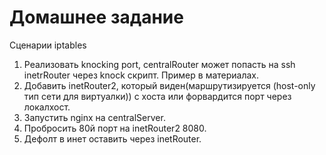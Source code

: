 # Домашнее задание
Сценарии iptables
1) Реализовать knocking port, centralRouter может попасть на ssh inetrRouter через knock скрипт. Пример в материалах.
2) Добавить inetRouter2, который виден(маршрутизируется (host-only тип сети для виртуалки)) с хоста или форвардится порт через локалхост.
3) Запустить nginx на centralServer.
4) Пробросить 80й порт на inetRouter2 8080.
5) Дефолт в инет оставить через inetRouter.
